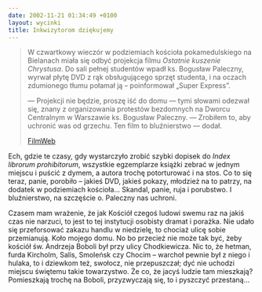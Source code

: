 ```yaml
---
date: 2002-11-21 01:34:49 +0100
layout: wycinki
title: Inkwizytorom dziękujemy
---
```


> W czwartkowy wieczór w podziemiach kościoła pokamedulskiego na Bielanach miała się odbyć projekcja filmu <cite>Ostatnie kuszenie Chrystusa</cite>. Do sali pełnej studentów wpadł ks. Bogusław Paleczny, wyrwał płytę DVD z rąk obsługującego sprzęt studenta, i na oczach zdumionego tłumu połamał ją – poinformował „Super Express”.
>
> — Projekcji nie będzie, proszę iść do domu — tymi słowami odezwał się, znany z organizowania protestów bezdomnych na Dworcu Centralnym w Warszawie ks. Bogusław Paleczny. — Zrobiłem to, aby uchronić was od grzechu. Ten film to bluźnierstwo — dodał.
>
> [FilmWeb](http://www.filmweb.pl/ 'Polski portal filmowy')

Ech, gdzie te czasy, gdy wystarczyło zrobić szybki dopisek do <cite>Index librorum prohibitorum</cite>, wszystkie egzemplarze książki zebrać w jednym miejscu i puścić z dymem, a autora trochę potorturować i na stos. Co to się teraz, panie, porobiło – jakieś DVD, jakieś pokazy, młodzież na to patrzy, na dodatek w podziemiach kościoła… Skandal, panie, ruja i porubstwo. I bluźnierstwo, na szczęście o. Paleczny nas uchroni.

Czasem mam wrażenie, że jak Kościół czegoś ludowi swemu raz na jakiś czas nie narzuci, to jest to tej instytucji osobisty dramat i porażka. Nie udało się przeforsować zakazu handlu w niedzielę, to chociaż ulicę sobie przemianują. Koło mojego domu. No bo przecież nie może tak być, żeby kościół św. Andrzeja Boboli był przy ulicy Chodkiewicza. Nic to, że hetman, furda Kircholm, Salis, Smoleńsk czy Chocim – warchoł pewnie był z niego i hulaka, to i dziewkom też, swołocz, nie przepuszczał; dyć nie uchodzi miejscu świętemu takie towarzystwo. Że co, że jacyś ludzie tam mieszkają? Pomieszkają trochę na Boboli, przyzwyczają się, to i pyszczyć przestaną…
